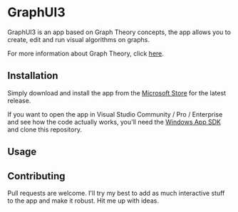 # GraphUI3

GraphUI3 is an app based on Graph Theory concepts, the app allows you to create, edit and run  visual algorithms on graphs.

For more information about Graph Theory, click [here](https://brilliant.org/wiki/graph-theory/).

## Installation
Simply download and install the app from the [Microsoft Store](https://microsoft.com) for the latest release.

If you want to open the app in Visual Studio Community / Pro / Enterprise and see how the code actually works, you'll need the [Windows App SDK](https://learn.microsoft.com/en-us/windows/apps/windows-app-sdk/set-up-your-development-environment?tabs=cs-vs-community%2Ccpp-vs-community%2Cvs-2022-17-1-a%2Cvs-2022-17-1-b) and clone this repository.

## Usage


## Contributing

Pull requests are welcome. I'll try my best to add as much interactive stuff to the app and make it robust. Hit me up with ideas.
